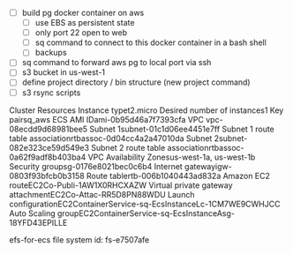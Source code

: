 - [ ] build pg docker container on aws
  - [ ] use EBS as persistent state
  - [ ] only port 22 open to web
  - [ ] sq command to connect to this docker container in a bash shell
  - [ ] backups
- [ ] sq command to forward aws pg to local port via ssh
- [ ] s3 bucket in us-west-1
- [ ] define project directory / bin structure (new project command)
- [ ] s3 rsync scripts

Cluster Resources
Instance typet2.micro
Desired number of instances1
Key pairsq_aws
ECS AMI IDami-0b95d46a7f7393cfa
VPC vpc-08ecdd9d68981bee5
Subnet 1subnet-01c1d06ee4451e7ff
Subnet 1 route table associationrtbassoc-0d04cc4a2a47010da
Subnet 2subnet-082e323ce59d549e3
Subnet 2 route table associationrtbassoc-0a62f9adf8b403ba4
VPC Availability Zonesus-west-1a, us-west-1b
Security groupsg-0176e8021bec0c6b4
Internet gatewayigw-0803f93bfcb0b3158
Route tablertb-006b1040443ad832a
Amazon EC2 routeEC2Co-Publi-1AW1X0RHCXAZW
Virtual private gateway attachmentEC2Co-Attac-RR5D8PN88WDU
Launch configurationEC2ContainerService-sq-EcsInstanceLc-1CM7WE9CWHJCC
Auto Scaling groupEC2ContainerService-sq-EcsInstanceAsg-18YFD43EPILLE

efs-for-ecs
file system id: fs-e7507afe
